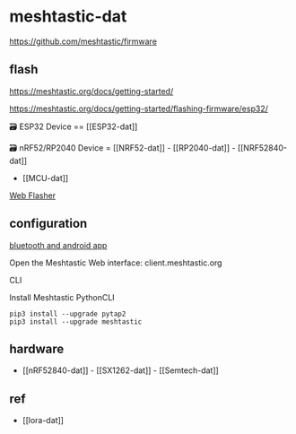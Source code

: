 
# meshtastic-dat

https://github.com/meshtastic/firmware


## flash 

https://meshtastic.org/docs/getting-started/

https://meshtastic.org/docs/getting-started/flashing-firmware/esp32/

🗃️ ESP32 Device == [[ESP32-dat]]

🗃️ nRF52/RP2040 Device = [[NRF52-dat]] - [[RP2040-dat]] - [[NRF52840-dat]]

- [[MCU-dat]]

[Web Flasher](https://flasher.meshtastic.org/)




## configuration 

[bluetooth and android app ](https://meshtastic.org/docs/category/android-app/)

Open the Meshtastic Web interface: client.meshtastic.org

CLI

Install Meshtastic PythonCLI

    pip3 install --upgrade pytap2
    pip3 install --upgrade meshtastic


## hardware 

- [[nRF52840-dat]] - [[SX1262-dat]] - [[Semtech-dat]]

## ref 

- [[lora-dat]]
